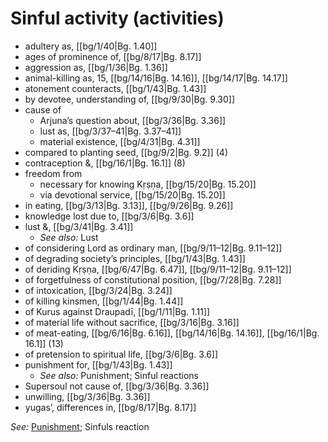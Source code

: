 # Sinful activity (activities)



* adultery as, [[bg/1/40|Bg. 1.40]]
* ages of prominence of, [[bg/8/17|Bg. 8.17]]
* aggression as, [[bg/1/36|Bg. 1.36]]
* animal-killing as, 15, [[bg/14/16|Bg. 14.16]], [[bg/14/17|Bg. 14.17]]
* atonement counteracts, [[bg/1/43|Bg. 1.43]]
* by devotee, understanding of, [[bg/9/30|Bg. 9.30]]
* cause of
  * Arjuna’s question about, [[bg/3/36|Bg. 3.36]]
  * lust as, [[bg/3/37–41|Bg. 3.37–41]]
  * material existence, [[bg/4/31|Bg. 4.31]]
* compared to planting seed, [[bg/9/2|Bg. 9.2]] (4)
* contraception &, [[bg/16/1|Bg. 16.1]] (8)
* freedom from
  * necessary for knowing Kṛṣṇa, [[bg/15/20|Bg. 15.20]]
  * via devotional service, [[bg/15/20|Bg. 15.20]]
* in eating, [[bg/3/13|Bg. 3.13]], [[bg/9/26|Bg. 9.26]]
* knowledge lost due to, [[bg/3/6|Bg. 3.6]]
* lust &, [[bg/3/41|Bg. 3.41]]
  * *See also:* Lust
* of considering Lord as ordinary man, [[bg/9/11–12|Bg. 9.11–12]]
* of degrading society’s principles, [[bg/1/43|Bg. 1.43]]
* of deriding Kṛṣṇa, [[bg/6/47|Bg. 6.47]], [[bg/9/11–12|Bg. 9.11–12]]
* of forgetfulness of constitutional position, [[bg/7/28|Bg. 7.28]]
* of intoxication, [[bg/3/24|Bg. 3.24]]
* of killing kinsmen, [[bg/1/44|Bg. 1.44]]
* of Kurus against Draupadī, [[bg/1/11|Bg. 1.11]]
* of material life without sacrifice, [[bg/3/16|Bg. 3.16]]
* of meat-eating, [[bg/6/16|Bg. 6.16]], [[bg/14/16|Bg. 14.16]], [[bg/16/1|Bg. 16.1]] (13)
* of pretension to spiritual life, [[bg/3/6|Bg. 3.6]]
* punishment for, [[bg/1/43|Bg. 1.43]]
  * *See also:* Punishment; Sinful reactions
* Supersoul not cause of, [[bg/3/36|Bg. 3.36]]
* unwilling, [[bg/3/36|Bg. 3.36]]
* yugas’, differences in, [[bg/8/17|Bg. 8.17]]

*See:* [Punishment](entries/punishment.md); Sinfuls reaction
